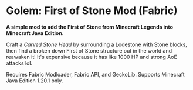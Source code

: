 # Golem: First of Stone Mod (Fabric)

**A simple mod to add the First of Stone from Minecraft Legends into Minecraft Java Edition.**

Craft a *Carved Stone Head* by surrounding a Lodestone with Stone blocks, then find a broken down First of Stone structure out in the world and reawaken it! It's expensive because it has like 1000 HP and strong AoE attacks lol.

Requires Fabric Modloader, Fabric API, and GeckoLib. Supports Minecraft Java Edition 1.20.1 only.